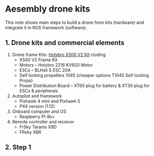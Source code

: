 # Aesembly drone kits
This note shows main steps to build a drone from kits (hardware) and integrate it in ROS framework (software).

## 1. Drone kits and commercial elements
1. Drone frame Kits: [Holybro X500 V2 Kit](http://www.holybro.com/product/x500-v2-kit/) cluding
    - X500 V2 Frame Kit
    - Motors – Holybro 2216 KV920 Motor
    - ESCs – BLHeli S ESC 20A 
    - Self locking propellers 1045 (cheaper options T1045 Self locking Props)
    - Power Distribution Board – XT60 plug for battery & XT30 plug for ESCs & peripherals
2. Autopliot and framework
    - Pixhawk 4 mini and Pixhawk 5
    - PX4 version (1.12)
3. Onboard computer and OS
    - Raspberry PI 4b+
4. Remote controller and receivor
    - FrSky Taranis X9D
    - FRsky X8R
## 2. Step 1 

